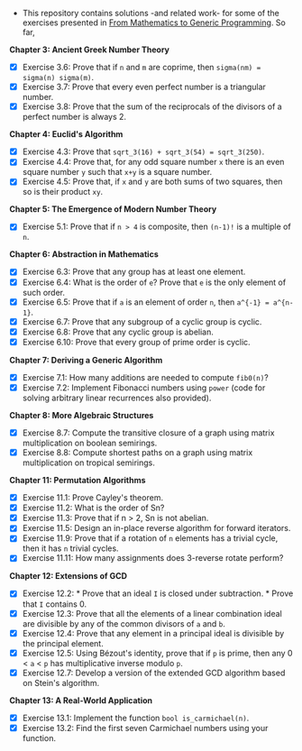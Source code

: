 * This repository contains solutions -and related work- for some of the exercises presented in [From Mathematics to Generic Programming](http://www.amazon.com/Mathematics-Generic-Programming-Alexander-Stepanov/dp/0321942043). So far,


**Chapter 3: Ancient Greek Number Theory**
  - [X] Exercise 3.6: Prove that if `n` and `m` are coprime, then `sigma(nm) = sigma(n) sigma(m)`.
  - [X] Exercise 3.7: Prove that every even perfect number is a triangular number.
  - [X] Exercise 3.8: Prove that the sum of the reciprocals of the divisors of a perfect number is always 2.

**Chapter 4: Euclid's Algorithm**
  - [X] Exercise 4.3: Prove that `sqrt_3(16) + sqrt_3(54) = sqrt_3(250)`.
  - [X] Exercise 4.4: Prove that, for any odd square number `x` there is an even square number `y` such that `x+y` is a square number.
  - [X] Exercise 4.5: Prove that, if `x` and `y` are both sums of two squares, then so is their product `xy`.

**Chapter 5: The Emergence of Modern Number Theory**
  - [X] Exercise 5.1: Prove that if `n > 4` is composite, then `(n-1)!` is a multiple of `n`.

**Chapter 6: Abstraction in Mathematics**
  - [X] Exercise 6.3: Prove that any group has at least one element.
  - [X] Exercise 6.4: What is the order of `e`? Prove that `e` is the only element of such order.
  - [X] Exercise 6.5: Prove that if `a` is an element of order `n`, then `a^{-1} = a^{n-1}`.
  - [X] Exercise 6.7: Prove that any subgroup of a cyclic group is cyclic.
  - [X] Exercise 6.8: Prove that any cyclic group is abelian.
  - [X] Exercise 6.10: Prove that every group of prime order is cyclic.

**Chapter 7: Deriving a Generic Algorithm**
  - [X] Exercise 7.1: How many additions are needed to compute `fib0(n)`?
  - [X] Exercise 7.2: Implement Fibonacci numbers using `power` (code for solving arbitrary linear recurrences also provided).

**Chapter 8: More Algebraic Structures**
  - [X] Exercise 8.7: Compute the transitive closure of a graph using matrix multiplication on boolean semirings.
  - [X] Exercise 8.8: Compute shortest paths on a graph using matrix multiplication on tropical semirings.

**Chapter 11: Permutation Algorithms**
  - [X] Exercise 11.1: Prove Cayley's theorem.
  - [X] Exercise 11.2: What is the order of Sn?
  - [X] Exercise 11.3: Prove that if n > 2, Sn is not abelian.
  - [X] Exercise 11.5: Design an in-place reverse algorithm for forward iterators.
  - [X] Exercise 11.9: Prove that if a rotation of `n` elements has a trivial cycle, then it has `n` trivial cycles.
  - [X] Exercise 11.11: How many assignments does 3-reverse rotate perform?

**Chapter 12: Extensions of GCD**
  - [X] Exercise 12.2: 
        * Prove that an ideal `I` is closed under subtraction.
        * Prove that `I` contains 0.
  - [X] Exercise 12.3: Prove that all the elements of a linear combination ideal are divisible by any of the common divisors of `a` and `b`.
  - [X] Exercise 12.4: Prove that any element in a principal ideal is divisible by the principal element.
  - [X] Exercise 12.5: Using Bézout's identity, prove that if `p` is prime, then any 0 < `a` < `p` has multiplicative inverse modulo `p`. 
  - [X] Exercise 12.7: Develop a version of the extended GCD algorithm based on Stein's algorithm.

**Chapter 13: A Real-World Application**
  - [X] Exercise 13.1: Implement the function `bool is_carmichael(n)`.
  - [X] Exercise 13.2: Find the first seven Carmichael numbers using your function.
